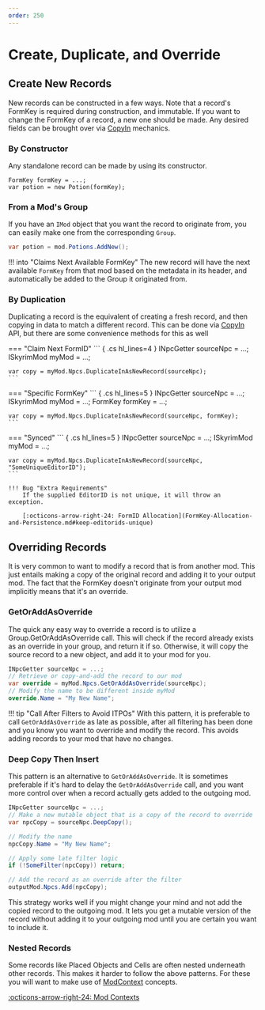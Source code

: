 ```yaml
---
order: 250
---
```

# Create, Duplicate, and Override
## Create New Records
New records can be constructed in a few ways.  Note that a record's FormKey is required during construction, and immutable.  If you want to change the FormKey of a record, a new one should be made.  Any desired fields can be brought over via [CopyIn](Copy-Functionality.md#deepcopyin) mechanics.
### By Constructor
Any standalone record can be made by using its constructor.
``` { .cs hl_lines="2" }
FormKey formKey = ...;
var potion = new Potion(formKey);
```
### From a Mod's Group
If you have an `IMod` object that you want the record to originate from, you can easily make one from the corresponding `Group`.
```cs
var potion = mod.Potions.AddNew();
```
!!! into "Claims Next Available FormKey"
    The new record will have the next available `FormKey` from that mod based on the metadata in its header, and automatically be added to the Group it originated from.  
    
### By Duplication
Duplicating a record is the equivalent of creating a fresh record, and then copying in data to match a different record.  This can be done via [CopyIn](Copy-Functionality.md#deepcopyin) API, but there are some convenience methods for this as well

=== "Claim Next FormID"
    ``` { .cs hl_lines=4 }
    INpcGetter sourceNpc = ...;
    ISkyrimMod myMod = ...;

    var copy = myMod.Npcs.DuplicateInAsNewRecord(sourceNpc);
    ```
=== "Specific FormKey"
    ``` { .cs hl_lines=5 }
    INpcGetter sourceNpc = ...;
    ISkyrimMod myMod = ...;
    FormKey formKey = ...;

    var copy = myMod.Npcs.DuplicateInAsNewRecord(sourceNpc, formKey);
    ```
=== "Synced"
    ``` { .cs hl_lines=5 }
    INpcGetter sourceNpc = ...;
    ISkyrimMod myMod = ...;

    var copy = myMod.Npcs.DuplicateInAsNewRecord(sourceNpc, "SomeUniqueEditorID");
    ```

    !!! Bug "Extra Requirements"
        If the supplied EditorID is not unique, it will throw an exception.

        [:octicons-arrow-right-24: FormID Allocation](FormKey-Allocation-and-Persistence.md#keep-editorids-unique)



## Overriding Records
It is very common to want to modify a record that is from another mod.  This just entails making a copy of the original record and adding it to your output mod.  The fact that the FormKey doesn't originate from your output mod implicitly means that it's an override.

### GetOrAddAsOverride
The quick any easy way to override a record is to utilize a Group.GetOrAddAsOverride call.  This will check if the record already exists as an override in your group, and return it if so.  Otherwise, it will copy the source record to a new object, and add it to your mod for you.
```csharp
INpcGetter sourceNpc = ...;
// Retrieve or copy-and-add the record to our mod
var override = myMod.Npcs.GetOrAddAsOverride(sourceNpc);
// Modify the name to be different inside myMod
override.Name = "My New Name";
```

!!! tip "Call After Filters to Avoid ITPOs"
    With this pattern, it is preferable to call `GetOrAddAsOverride` as late as possible, after all filtering has been done and you know you want to override and modify the record.  This avoids adding records to your mod that have no changes.

### Deep Copy Then Insert
This pattern is an alternative to `GetOrAddAsOverride`.  It is sometimes preferable if it's hard to delay the `GetOrAddAsOverride` call, and you want more control over when a record actually gets added to the outgoing mod.

```csharp
INpcGetter sourceNpc = ...;
// Make a new mutable object that is a copy of the record to override
var npcCopy = sourceNpc.DeepCopy();

// Modify the name
npcCopy.Name = "My New Name";

// Apply some late filter logic
if (!SomeFilter(npcCopy)) return;

// Add the record as an override after the filter
outputMod.Npcs.Add(npcCopy);
```

This strategy works well if you might change your mind and not add the copied record to the outgoing mod.  It lets you get a mutable version of the record without adding it to your outgoing mod until you are certain you want to include it.

### Nested Records
Some records like Placed Objects and Cells are often nested underneath other records.  This makes it harder to follow the above patterns.  For these you will want to make use of [ModContext](../linkcache/ModContexts.md) concepts.

[:octicons-arrow-right-24: Mod Contexts](../linkcache/ModContexts.md)